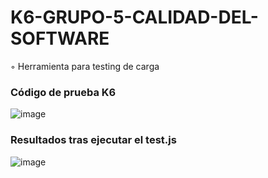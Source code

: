 # K6-GRUPO-5-CALIDAD-DEL-SOFTWARE
◦ Herramienta para testing de carga

### Código de prueba K6
![image](https://github.com/user-attachments/assets/b681e885-5557-4925-91dd-8c6cf75060ec)


### Resultados tras ejecutar el test.js
![image](https://github.com/user-attachments/assets/bb1828f3-7313-40d9-8a9e-082112c28fba)
